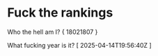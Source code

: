 # Fuck the rankings

Who the hell am I?
{ 18021807 }

What fucking year is it?
[ 2025-04-14T19:56:40Z ]
